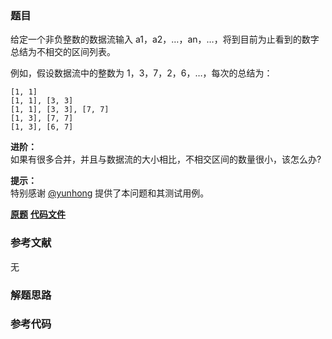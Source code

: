 ### 题目
给定一个非负整数的数据流输入 a1，a2，…，an，…，将到目前为止看到的数字总结为不相交的区间列表。

例如，假设数据流中的整数为 1，3，7，2，6，…，每次的总结为：

    
    
    [1, 1]
    [1, 1], [3, 3]
    [1, 1], [3, 3], [7, 7]
    [1, 3], [7, 7]
    [1, 3], [6, 7]
    



**进阶：**  
如果有很多合并，并且与数据流的大小相比，不相交区间的数量很小，该怎么办?

**提示：**  
特别感谢 [@yunhong](https://discuss.leetcode.com/user/yunhong) 提供了本问题和其测试用例。

 **[原题](https://leetcode-cn.com/problems/data-stream-as-disjoint-intervals/)**    **[代码文件]()**


### 参考文献
无

### 解题思路




### 参考代码

```go


```




